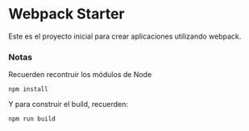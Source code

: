 # Webpack Starter

Este es el proyecto inicial para crear
aplicaciones utilizando webpack.

### Notas
Recuerden recontruir los módulos de Node
```
npm install
```

Y para construir el build, recuerden:
```
npm run build
```

